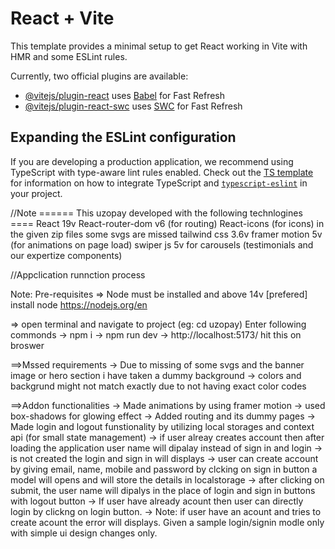 # React + Vite

This template provides a minimal setup to get React working in Vite with HMR and some ESLint rules.

Currently, two official plugins are available:

- [@vitejs/plugin-react](https://github.com/vitejs/vite-plugin-react/blob/main/packages/plugin-react) uses [Babel](https://babeljs.io/) for Fast Refresh
- [@vitejs/plugin-react-swc](https://github.com/vitejs/vite-plugin-react/blob/main/packages/plugin-react-swc) uses [SWC](https://swc.rs/) for Fast Refresh

## Expanding the ESLint configuration

If you are developing a production application, we recommend using TypeScript with type-aware lint rules enabled. Check out the [TS template](https://github.com/vitejs/vite/tree/main/packages/create-vite/template-react-ts) for information on how to integrate TypeScript and [`typescript-eslint`](https://typescript-eslint.io) in your project.

//Note
====== This uzopay developed with the following technlogines ====
React 19v
React-router-dom v6  (for routing)
React-icons (for icons) in the given zip files some svgs are missed
tailwind css 3.6v
framer motion 5v (for animations on page load)
swiper js 5v for carousels (testimonials and our expertize components)

//Appclication runnction process
  
Note: Pre-requisites
    => Node must be installed and above 14v [prefered]
    install node https://nodejs.org/en

  => open terminal and navigate to project (eg: cd uzopay)
  Enter following commonds
  -> npm i
  -> npm run dev
  -> http://localhost:5173/ hit this on broswer

==>Mssed requirements
  -> Due to missing of some svgs and the banner image or hero section i have taken a dummy background 
  -> colors and backgrund might not match exactly due to not having exact color codes

==>Addon functionalities
  -> Made animations by using framer motion
  -> used box-shadows for glowing effect
  -> Added routing and its dummy pages
  -> Made login and logout funstionality by utilizing local storages and context api (for small state management)
     <Process>
     -> if user alreay creates account then after loading the application user name will dipalay instead of sign in and login
     -> is not created the login and sign in will displays
     -> user can create account by giving email, name, mobile and password by clcking on sign in button a model will opens and    will store the details in localstorage
     -> after clicking on submit, the user name will dipalys in the place of login and sign in buttons with logout button
     -> If user have already acount then user can directly login by clickng on login button.
     -> Note: if user have an acount and tries to create acount the error will displays.
              Given a sample login/signin modle only with simple ui design changes only.



    





